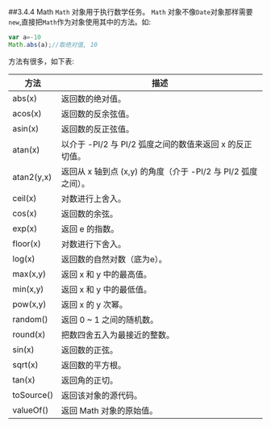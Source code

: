 ##3.4.4 Math
`Math` 对象用于执行数学任务。
`Math` 对象不像`Date`对象那样需要`new`,直接把`Math`作为对象使用其中的方法。如:
```js
var a=-10
Math.abs(a);//取绝对值, 10
```
方法有很多，如下表:

| 方法 | 描述 |
| ------|------------|
|abs(x)|返回数的绝对值。|
|acos(x)|返回数的反余弦值。|
|asin(x)|返回数的反正弦值。|
|atan(x)	|以介于 -PI/2 与 PI/2 弧度之间的数值来返回 x 的反正切值。|
|atan2(y,x)	|返回从 x 轴到点 (x,y) 的角度（介于 -PI/2 与 PI/2 弧度之间）。|
|ceil(x)	|对数进行上舍入。|
|cos(x)	|返回数的余弦。|
|exp(x)|	返回 e 的指数。|
|floor(x)	|对数进行下舍入。|
|log(x)|	返回数的自然对数（底为e）。|
|max(x,y)	|返回 x 和 y 中的最高值。|
|min(x,y)	|返回 x 和 y 中的最低值。|
|pow(x,y)	|返回 x 的 y 次幂。|
|random()|	返回 0 ~ 1 之间的随机数。|
|round(x)	|把数四舍五入为最接近的整数。|
|sin(x)	|返回数的正弦。|
|sqrt(x)|	返回数的平方根。|
|tan(x)	|返回角的正切。|
|toSource()|	返回该对象的源代码。|
|valueOf()|	返回 Math 对象的原始值。|